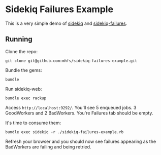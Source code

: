# Sidekiq Failures Example

This is a very simple demo of [sidekiq](github.com/mperham/sidekiq) and [sidekiq-failures](https://github.com/mhfs/sidekiq-failures).

## Running

Clone the repo:

```
git clone git@github.com:mhfs/sidekiq-failures-example.git
```

Bundle the gems:

```
bundle
```

Run sidekiq-web:

```
bundle exec rackup
```

Access `http://localhost:9292/`. You'll see 5 enqueued jobs. 3 GoodWorkers and 2 BadWorkers. You're Failures tab should be empty.

It's time to consume them:

```
bundle exec sidekiq -r ./sidekiq-failures-example.rb
```

Refresh your browser and you should now see failures appearing as the BadWorkers are failing and being retried.
